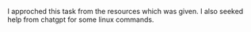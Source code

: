 I approched this task from the resources which was given. I also seeked help from chatgpt for some linux commands.
